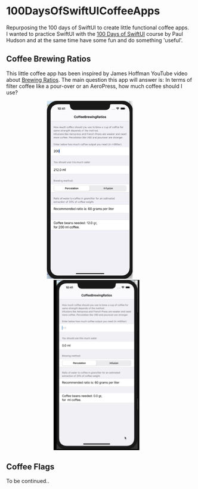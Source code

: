 # 100DaysOfSwiftUICoffeeApps
Repurposing the 100 days of SwiftUI to create little functional coffee apps.  
I wanted to practice SwiftUI with the [100 Days of SwiftUI](https://www.hackingwithswift.com/100/swiftui) course by Paul Hudson and at the same time have some fun and do something 'useful'.

## Coffee Brewing Ratios
This little coffee app has been inspired by James Hoffman YouTube video about [Brewing Ratios](https://youtu.be/ipB6P1uzNYM).
The main question this app will answer is: 
In terms of filter coffee like a pour-over or an AeroPress, how much coffee should I use?

<p align="center">
  <img src="/assets/coffee1.png" width="230"  title="Coffee Brewing Ratios">&nbsp;&nbsp;&nbsp;&nbsp;&nbsp;&nbsp;&nbsp;&nbsp;&nbsp;&nbsp;&nbsp;&nbsp;&nbsp;&nbsp;
  <img src="/assets/coffee1.gif" width="230"  title="Coffee Brewing Ratios">&nbsp;&nbsp;&nbsp;&nbsp;&nbsp;
</p>


## Coffee Flags

To be continued..
